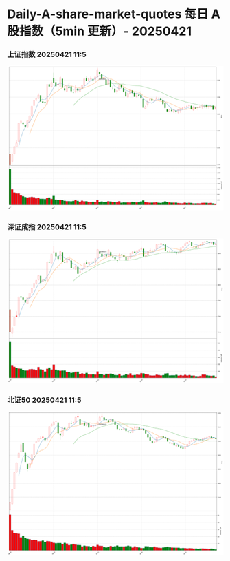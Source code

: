 
# Daily-A-share-market-quotes 每日 A 股指数（5min 更新）- 20250421

### 上证指数 20250421 11:5
![](./fig/2025/4/20250421-sh000001.png)

### 深证成指 20250421 11:5
![](./fig/2025/4/20250421-sz399001.png)

### 北证50 20250421 11:5
![](./fig/2025/4/20250421-bj899050.png)
